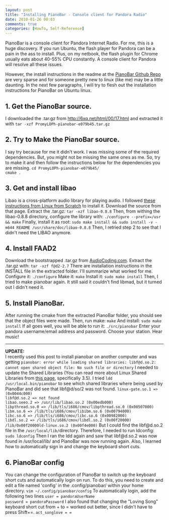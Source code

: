 ```yaml
---
layout: post
title: "Installing PianoBar - Console client for Pandora Radio"
date: 2010-01-26 00:03
comments: true
categories: [HowTo, Self-Reference]
---
```


PianoBar is a console client for Pandora Internet Radio. For me, this is a huge discovery. If you run Ubuntu, the flash player for Pandora can be a pain in the ass to install. Plus, on my netbook, the flash plugin for Chrome usually eats about 40-55% CPU constantly. A console client for Pandora will resolve all these issues. 
<!--more-->
However, the install instructions in the readme at the <a href="http://github.com/PromyLOPh/pianobar">PianoBar Github Repo</a> are very sparse and for someone pretty new to linux (like me) may be a little daunting. In the next few paragraphs, I will try to flesh out the installation instructions for PianoBar on Ubuntu linux.
<h2>1. Get the PianoBar source.</h2>
<p>I downloaded the .tar.gz from <a href="http://6xq.net/html/00/17.html">http://6xq.net/html/00/17.html</a> and extracted it with 
<code>tar -xzf PromyLOPh-pianobar-e079b45.tar.gz</code>
<h2>2.  Try to Make the PianoBar source.</h2>
<p>I say try because for me it didn't work. I was missing some of the required dependencies. But, you might not be missing the same ones as me. So, try to make it and then follow the instructions below for the dependencies you are missing.
<code>cd PromyLOPh-pianobar-e079b45/
cmake .</code>
<h2>3. Get and install libao</h2>
<p>Libao is a cross-platform audio library for playing audio. I followed <a href="http://www.linuxfromscratch.org/blfs/view/cvs/multimedia/libao.html">these instructions from Linux from Scratch</a> to install it. Download the source from that page. Extract the .tar.gz:
<code>tar -xzf libao-0.8.8</code>
Then, from withing the libao-0.8.8 directory, configure the library with:
<code>./configure --prefix=/usr && make</code>
Finally, install it as root:
<code>sudo make install && sudo install -v -m644 README /usr/share/doc/libao-0.8.8</code>
Then, I retried step 2 to see that I didn't need the LIBAO anymore.
<h2>4. Install FAAD2</h2>
<p>Download the bootstrapped .tar.gz from <a href="http://www.audiocoding.com/downloads.html">AudioCoding.com</a>. 
Extract the .tar.gz with:
<code>tar -xzf f@d2-2.7</code>
There are installation instructions in the INSTALL file in the extracted folder. I'll summarize what worked for me.
Configure it:
<code>./configure</code>
Make it:
<code>make</code>
Install it:
<code>sudo make install</code>
Then, I tried to make pianobar again. It still said it couldn't find libmad, but it turned out I didn't need it.
<h2>5. Install PianoBar.</h2>
<p>After running the cmake from the extracted PianoBar folder, you should see that the object files were made. Then, run make:
<code>make</code>
And install:
<code>sudo make install</code>
If all goes well, you will be able to run it:
<code>./src/pianobar</code>
Enter your pandora username/email address and password. 
Choose your station.
Hear music!
<HR>
<strong>UPDATE:</strong><BR>I recently used this post to install pianobar on another computer and was getting 
<code>pianobar: error while loading shared libraries: libf@d.so.2: cannot open shared object file: No such file or directory</code>
I needed to update the Shared Libraries (You can read more about Linux Shared Libraries from <a href="http://www.linux.org/docs/ldp/howto/Program-Library-HOWTO/shared-libraries.html">this page</a>, specifically 3.5).  I tried
<code>ldd /usr/local.bin/pianobar</code>
to see which shared libraries where being used by PianoBar and did see that libf@d/so/2 was not found.
<code>linux-gate.so.1 =>  (0x0044c000)
libf@d.so.2 => not found
libao.seeo.2 => /usr/lib/libao.so.2 (0x00edb000)
libpthread.so.0 => /lib/tls/i686/cmov/libpthread.so.0 (0x00507000)
libm.so.6 => /lib/tls/i686/cmov/libibm.so.6 (0x00794000)
libc.so.6 => /lib/tls/i686/cmov/libc.so.6 (0x00982000)
libdl.so.2 => /lib/tls/i686/cmov/libdl.so.2 (0x00f20000)
/lib/0x00f20000ld-linux.so.2 (0x00f4e000)</code>
But I could find the libf@d.so.2 file in the <code>/usr/local/lib/</code>directory. Therefore, I needed to run ldconfig:
<code>sudo ldconfig</code>
Then I ran the ldd again and saw that libf@d.so.2 was now found in /usr/local/lib/ and PianoBar was now running again.
Also, I learned how to automatically sign in and change the keyboard short cuts.
<h2>6. PianoBar config</h2>
You can change the configuration of PianoBar to switch up the keyboard short cuts and automatically login on run. To do this, you need to create and edit a file named 'config' in the .config/pianobar/ within your home directory.
<code>vim ~/.config/pianobar/config</code>
To automatically login, add the following two lines
<code>user = pandoraUserName
password = pandoraPassword</code>
I also found that changing the "Loving Song" keyboard short cut from + to = worked out better, since I didn't have to press Shift+=.
<code>act_songlove = =</code>



